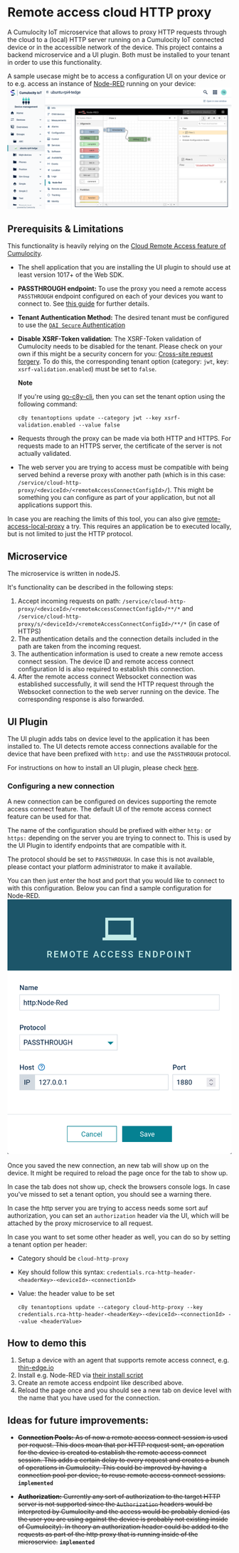 # Remote access cloud HTTP proxy

A Cumulocity IoT microservice that allows to proxy HTTP requests through the cloud to a (local) HTTP server running on a Cumulocity IoT connected device or in the accessible network of the device.
This project contains a backend microservice and a UI plugin. Both must be installed to your tenant in order to use this functionality.

A sample usecase might be to access a configuration UI on your device or to e.g. access an instance of [Node-RED](https://nodered.org/) running on your device:
![Demo Node-Red](images/demo-node-red.png)

## Prerequisits & Limitations

This functionality is heavily relying on the [Cloud Remote Access feature of Cumulocity](https://cumulocity.com/guides/cloud-remote-access/cra-general-aspects/).

- The shell application that you are installing the UI plugin to should use at least version 1017+ of the Web SDK.

- **PASSTHROUGH endpoint:** To use the proxy you need a remote access `PASSTHROUGH` endpoint configured on each of your devices you want to connect to. See [this guide](https://tech.forums.softwareag.com/t/how-to-get-started-with-cloud-remote-access-for-cumulocity-iot/258446#step-by-step-guide-to-setup-a-passthrough-connection-16) for further details.

- **Tenant Authentication Method:** The desired tenant must be configured to use the [`OAI Secure` Authentication](https://cumulocity.com/guides/users-guide/administration/#authentication)

- **Disable XSRF-Token validation**: The XSRF-Token validation of Cumulocity needs to be disabled for the tenant. Please check on your own if this might be a security concern for you: [Cross-site request forgery](https://en.wikipedia.org/wiki/Cross-site_request_forgery). To do this, the corresponding tenant option (category: `jwt`, key: `xsrf-validation.enabled`) must be set to `false`.

  **Note**

  If you're using [go-c8y-cli](https://goc8ycli.netlify.app/), then you can set the tenant option using the following command:

  ```
  c8y tenantoptions update --category jwt --key xsrf-validation.enabled --value false
  ```

- Requests through the proxy can be made via both HTTP and HTTPS. For requests made to an HTTPS server, the certificate of the server is not actually validated.

- The web server you are trying to access must be compatible with being served behind a reverse proxy with another path (which is in this case: `/service/cloud-http-proxy/<deviceId>/<remoteAccessConnectConfigId>/`). This might be something you can configure as part of your application, but not all applications support this.

In case you are reaching the limits of this tool, you can also give [remote-access-local-proxy](https://github.com/Cumulocity-IoT/cumulocity-remote-access-local-proxy) a try. This requires an application be to executed locally, but is not limited to just the HTTP protocol.

## Microservice

The microservice is written in nodeJS.

It's functionality can be described in the following steps:

1. Accept incoming requests on path: `/service/cloud-http-proxy/<deviceId>/<remoteAccessConnectConfigId>/**/*` and `/service/cloud-http-proxy/s/<deviceId>/<remoteAccessConnectConfigId>/**/*` (in case of HTTPS)
2. The authentication details and the connection details included in the path are taken from the incoming request.
3. The authentication information is used to create a new remote access connect session. The device ID and remote access connect configuration Id is also required to establish this connection.
4. After the remote access connect Websocket connection was established successfully, it will send the HTTP request through the Websocket connection to the web server running on the device. The corresponding response is also forwarded.

## UI Plugin

The UI plugin adds tabs on device level to the application it has been installed to.
The UI detects remote access connections available for the device that have been prefixed with `http:` and use the `PASSTHROUGH` protocol.

For instructions on how to install an UI plugin, please check [here](https://cumulocity.com/guides/users-guide/administration/#extensions).

### Configuring a new connection

A new connection can be configured on devices supporting the remote access connect feature.
The default UI of the remote access connect feature can be used for that.

The name of the configuration should be prefixed with either `http:` or `https:` depending on the server you are trying to connect to. This is used by the UI Plugin to identify endpoints that are compatible with it.

The protocol should be set to `PASSTHROUGH`. In case this is not available, please contact your platform administrator to make it available.

You can then just enter the host and port that you would like to connect to with this configuration.
Below you can find a sample configuration for Node-RED.
![Configure Node-RED](images/configuring-node-red.png)

Once you saved the new connection, an new tab will show up on the device.
It might be required to reload the page once for the tab to show up.

In case the tab does not show up, check the browsers console logs. In case you've missed to set a tenant option, you should see a warning there.

In case the http server you are trying to access needs some sort auf authorization, you can set an `authorization` header via the UI, which will be attached by the proxy microservice to all request.

In case you want to set some other header as well, you can do so by setting a tenant option per header:

- Category should be `cloud-http-proxy`
- Key should follow this syntax: `credentials.rca-http-header-<headerKey>-<deviceId>-<connectionId>`
- Value: the header value to be set

  ```
  c8y tenantoptions update --category cloud-http-proxy --key credentials.rca-http-header-<headerKey>-<deviceId>-<connectionId> --value <headerValue>
  ```

## How to demo this

1. Setup a device with an agent that supports remote access connect, e.g. [thin-edge.io](https://thin-edge.github.io/thin-edge.io/install/)
2. Install e.g. Node-RED via [their install script](https://github.com/node-red/linux-installers/#debian-ubuntu-raspberry-pi-os)
3. Create an remote access endpoint like described above.
4. Reload the page once and you should see a new tab on device level with the name that you have used for the connection.

## Ideas for future improvements:

- ~~**Connection Pools:** As of now a remote access connect session is used per request. This does mean that per HTTP request sent, an operation for the device is created to establish the remote access connect session. This adds a certain delay to every request and creates a bunch of operations in Cumulocity. This could be improved by having a connection pool per device, to reuse remote access connect sessions.~~ **`implemented`**

- ~~**Authorization:** Currently any sort of authorization to the target HTTP server is not supported since the `Authorization` headers would be interpreted by Cumulocity and the access would be probably denied (as the user you are using against the device is probably not existing inside of Cumulocity). In theory an authorization header could be added to the requests as part of the http proxy that is running inside of the microservice.~~ **`implemented`**

